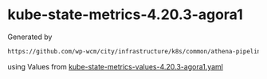 # kube-state-metrics-4.20.3-agora1

Generated by

```bash
https://github.com/wp-wcm/city/infrastructure/k8s/common/athena-pipeline/bin/./import -t kube-state-metrics -v 4.20.3
```

using Values from [kube-state-metrics-values-4.20.3-agora1.yaml](../bin/kube-state-metrics-values-4.20.3-agora1.yaml)
